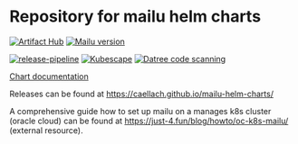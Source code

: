 # Repository for mailu helm charts

[![Artifact Hub](https://img.shields.io/endpoint?url=https://artifacthub.io/badge/repository/mailu)](https://artifacthub.io/packages/search?repo=mailu)
[![Mailu version](https://img.shields.io/badge/dynamic/yaml?url=https%3A%2F%2Fmailu.github.io%2Fhelm-charts%2Findex.yaml&query=%24.entries.mailu%5B%3A1%5D.appVersion&style=flat-square&label=AppVersion)](https://github.com/Mailu/Mailu)


[![release-pipeline](https://github.com/caellach/mailu-helm-charts/actions/workflows/publish-chart.yaml/badge.svg?branch=master)](https://github.com/caellach/mailu-helm-charts/actions/workflows/publish-chart.yaml)
[![Kubescape](https://github.com/caellach/mailu-helm-charts/actions/workflows/kubescape.yaml/badge.svg?branch=master)](https://github.com/caellach/mailu-helm-charts/actions/workflows/kubescape.yaml)
[![Datree code scanning](https://github.com/caellach/mailu-helm-charts/actions/workflows/datree.yaml/badge.svg?branch=master)](https://github.com/caellach/mailu-helm-charts/actions/workflows/datree.yaml)

[Chart documentation](mailu/README.md)


Releases can be found at https://caellach.github.io/mailu-helm-charts/

A comprehensive guide how to set up mailu on a manages k8s cluster (oracle cloud) can be found at https://just-4.fun/blog/howto/oc-k8s-mailu/ (external resource).

